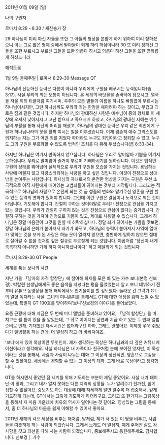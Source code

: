 2011년 01월 09일 (일)

나의 구원자



로마서 8:29 - 8:30 / 새찬송가  장


29 하나님이 미리 아신 자들을 또한 그 아들의 형상을 본받게 하기 위하여 미리 정하셨으니 이는 그로 많은 형제 중에서 맏아들이 되게 하려 하심이니라
30 또 미리 정하신 그들을 또한 부르시고 부르신 그들을 또한 의롭다 하시고 의롭다 하신 그들을 또한 영화롭게 하셨느니라

해석도움





1월 9일 둘째주일 | 로마서 8:29-30
Message QT


하나님의 전능하신 능력은 다름이 아니라 우리에게 구원을 베푸시는 능력입니다(습 3:17). 사실 우리의 죄는 보통이 아닙니다. 온 세계의 바닷물을 손바닥에 담으시고, 열국을 저울 위의 티끌처럼 여기시며, 우주의 모든 별들의 이름을 하나도 빠짐없이 부르시는 하나님이시지만, 그런 하나님께도 우리의 죄는 한참을 헤아려야 하는 것이고, 무겁고 괴로운 짐과 같은 것입니다. 하지만 하나님의 광대하신 사랑은 예수님이 종의 형체로 이 세상에 오셔서 낮아지시고 고난 받으시고 죽으시게 하셨고, 하나님의 광대한 지혜는 예수님의 부활을 통해 사단의 머리를 깨셨고, 하나님의 광대한 능력은 우리 같은 죄인에게 구원과 하나님나라의 문을 활짝 여시는 일을 이루셨습니다. 이제 겸손히 예수 그리스도를 의지하는 자는 그가 어떤 죄를 지었다 하더라도 누구도 죄인이라고 정죄할 수 없고, 누구도 그의 구원을 무효화할 수 없도록 법적인 조치를 다 취해 두셨습니다(롬 8:33-34).

하지만 하나님은 여기서 만족하지 않으십니다. 하나님은 우리로 말미암아 기쁨을 이기지 못하십니다. 우리로 말미암아 즐거이 부르며 기뻐하시기를 원하십니다. 이것은 법적인 구원의 상태를 뛰어넘어 실제적으로 우리가 구원된 모습을 가지는 것입니다. 용납하는 사랑에 머물지 않고 자랑스러워하는 사랑을 하고 싶은 것입니다. 이것이 진정으로 상대방을 높여주는 사랑입니다.
하나님의 자녀로서의 온전한 형상을 가지는 구원은 우선 소극적으로 아직 사탄에게 매여있는 고범죄들이 끊어지는 것부터 시작됩니다. 그리고는 적극적으로 하나님의 사람으로 온전케 되는 것 곧 성품의 변화와 맡겨주신 영혼을 구원 할 수 있는 능력의 변화가 있어야 합니다. 그런데 이런 구원은 결심이나 노력으로 되는 것이 아닙니다. 기도해야 합니다. 간절히 구하는 것이야말로 우리가 진정으로 관심을 가지고 있는 것입니다. 우리가 간절히 구하지 않는 것은 진정으로 관심이 없다는 증거입니다. 간절히 구하는 것을 가져야 진정으로 기쁨이 있고, 제대로 사용할 수 있습니다. 그래서 하나님은 정말 마음깊이 그것을 원할 때 허락하십니다. 정말 죄가 끊어지는 기쁨을 맛보면, 정말 하나님의 은혜가 쏟아져서 자기가 바뀌고, 하나님의 능력이 쏟아져서 사역에 열매가 맺히는 것을 보게 된 사람은 하늘 문이 열리지 않으면, 충만하게 임하지 않으면 절대로 살아갈 수 없을 것처럼 깊은 절규로 부르짖게 되는 것입니다. 야곱처럼 “당신이 내게 축복하지 아니하면 가게 하지 아니하겠나이다” 하고 매달리게 되는 것입니다


로마서 8:29-30
GT People

세계를 품는 보니의 시간

지난 가을 「남자의 자격 합창단」에 참여해 화제를 모은 바 있는 가수 보니(본명 신보경). 박칼린 선생님에게도 좋은 음색을 지녔다는 평을 들었었는데 알고 보니 데뷔하기 전부터 유튜브 동영상을 통해 해외에서도 인기몰이를 할 정도였다. 놀라운 건 그녀가 GT의 열혈 독자라는 사실. 그녀의 미니홈피를 통해서도 GT에 대한 애정을 흠뻑 느낄 수 있었는데, 특별히 GT 100호를 맞이하여‘보니’신보경의 이야기를 들어보았다.  

요즘 근황에 대해
지금은 두 번째 미니 앨범을 준비하고 있어요, 「남격 합창단」을 마치고는 쉴 틈이 있을 줄 알았는데, 그 뒤로 이어지는 공연과 지금 하고 있는 두 번째 앨범준비로 인해, 기대했던 휴식시간은 없더라구요 하하, 그래도 괜찮아요. 이제껏 쭈욱 쉬었다가 앨범활동 하는 건데, 더 열심히 하고 더 바빠져야죠.

‘보니’에게 있어 묵상이란 무엇인지.
제가 생각하는 묵상은 하나님과의 더 깊은 커뮤니케이션이라고 생각해요. 사실 하나님은 내 가족이나 친구처럼 눈에 보이진 않지만, 이 묵상이라는 것을 통해서, 사람과 사람이 나누는 대화 그 이상의 정신적인, 영혼으로 교감을 할 수 있잖아요. 세상에선 경험할 수 없는 그 이상의 대화. 그게 바로 묵상이라고 생각합니다.

GT를 하시면서 좋았던 점
세계를 위해 기도하는 부분이 제일 좋았어요. 사실 내가 태어난 이 땅과, 그리고 내가 알지 못하는 다른 지역의 상황들. 누가 알려주기 전까진, 쉽게 접할 수 없잖아요. 중보기도 하는 대상에 대해 자세하게 알면 알수록 더 집중해서, 깊게 기도하게 되는데, GT에서는 그렇게 기도하게 하더라구요. 그리고 또 한가지는 그림묵상을 통해서 제 마음 가운데에 치유의 역사가 일어나는 것 같아요. 영성있는 그림을 통해서, 좀 더 하나님의 마음을 쉽게 이해할 수 있어서 좋아요.

2011년 새해의 각오
세상을 비추는 해처럼, 달처럼, 제가 서 있는 이 땅을 비추고, 사람들을 따뜻하게 하는 사람이 되겠습니다. 그래서 노래도 더 열심히, 제게 주어진 삶도 감사함을 갖고 최선을 다해 사는 사람이 되겠습니다, 중보해주시고 응원해주세요. 감사합니다.
신보경 │ 가수